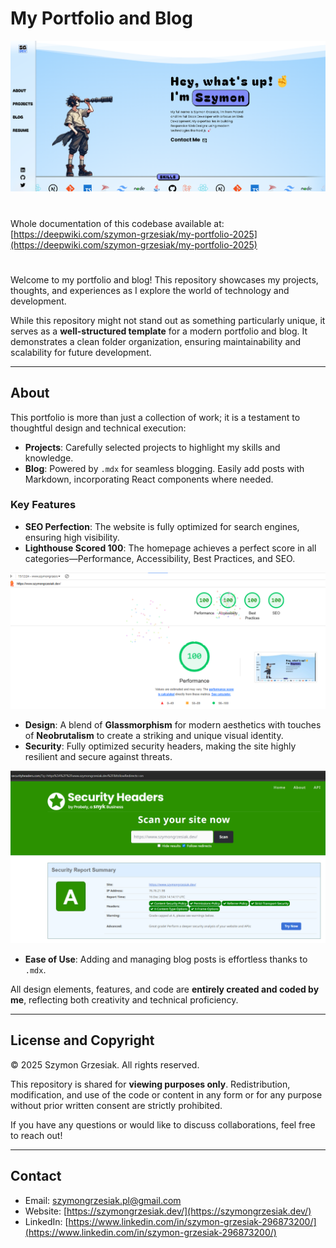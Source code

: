 # My Portfolio and Blog

![My Portfolio Banner](./public/readme_img.png)

#
Whole documentation of this codebase available at: [https://deepwiki.com/szymon-grzesiak/my-portfolio-2025](https://deepwiki.com/szymon-grzesiak/my-portfolio-2025)
#

Welcome to my portfolio and blog! This repository showcases my projects, thoughts, and experiences as I explore the world of technology and development.

While this repository might not stand out as something particularly unique, it serves as a **well-structured template** for a modern portfolio and blog. It demonstrates a clean folder organization, ensuring maintainability and scalability for future development.

---

## About
This portfolio is more than just a collection of work; it is a testament to thoughtful design and technical execution:
- **Projects**: Carefully selected projects to highlight my skills and knowledge.
- **Blog**: Powered by `.mdx` for seamless blogging. Easily add posts with Markdown, incorporating React components where needed.

### Key Features
- **SEO Perfection**: The website is fully optimized for search engines, ensuring high visibility.
- **Lighthouse Scored 100**: The homepage achieves a perfect score in all categories—Performance, Accessibility, Best Practices, and SEO.
  
![Lighthouse score](./public/lighthouse_img.png)

- **Design**: A blend of **Glassmorphism** for modern aesthetics with touches of **Neobrutalism** to create a striking and unique visual identity.
- **Security**: Fully optimized security headers, making the site highly resilient and secure against threats.
  
![Lighthouse score](./public/securityheaders_img.png)

- **Ease of Use**: Adding and managing blog posts is effortless thanks to `.mdx`.

All design elements, features, and code are **entirely created and coded by me**, reflecting both creativity and technical proficiency.

---

## License and Copyright

© 2025 Szymon Grzesiak. All rights reserved.

This repository is shared for **viewing purposes only**. Redistribution, modification, and use of the code or content in any form or for any purpose without prior written consent are strictly prohibited.

If you have any questions or would like to discuss collaborations, feel free to reach out!

---

## Contact
- Email: [szymongrzesiak.pl@gmail.com](mailto:szymongrzesiak.pl@gmail.com)
- Website: [https://szymongrzesiak.dev/](https://szymongrzesiak.dev/)
- LinkedIn: [https://www.linkedin.com/in/szymon-grzesiak-296873200/](https://www.linkedin.com/in/szymon-grzesiak-296873200/)
